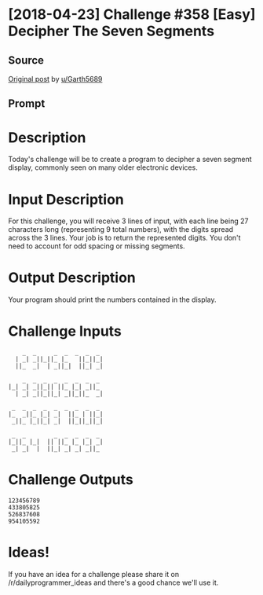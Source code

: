 # [2018-04-23] Challenge #358 [Easy] Decipher The Seven Segments

## Source

[Original post](https://old.reddit.com/r/dailyprogrammer/comments/8eger3/20180423_challenge_358_easy_decipher_the_seven/) by [u/Garth5689](https://old.reddit.com/user/Garth5689)

## Prompt

# Description
Today's challenge will be to create a program to decipher a seven segment display, commonly seen on many older electronic devices.

# Input Description
For this challenge, you will receive 3 lines of input, with each line being 27 characters long (representing 9 total numbers), with the digits spread across the 3 lines.  Your job is to return the represented digits.  You don't need to account for odd spacing or missing segments.

# Output Description
Your program should print the numbers contained in the display.

# Challenge Inputs

        _  _     _  _  _  _  _
      | _| _||_||_ |_   ||_||_|
      ||_  _|  | _||_|  ||_| _|

        _  _  _  _  _  _  _  _
    |_| _| _||_|| ||_ |_| _||_
      | _| _||_||_| _||_||_  _|

     _  _  _  _  _  _  _  _  _
    |_  _||_ |_| _|  ||_ | ||_|
     _||_ |_||_| _|  ||_||_||_|

     _  _        _  _  _  _  _
    |_||_ |_|  || ||_ |_ |_| _|
     _| _|  |  ||_| _| _| _||_

# Challenge Outputs

    123456789
    433805825
    526837608
    954105592

# Ideas!

If you have an idea for a challenge please share it on /r/dailyprogrammer_ideas and there's a good chance we'll use it.
